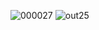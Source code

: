 ![000027](https://github.com/user-attachments/assets/23dfb667-55f3-4473-9c64-83d964b37ae2)
![out25](https://github.com/user-attachments/assets/2c723fd0-cb78-4414-a347-b927c310e939)
